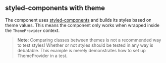 ## styled-components with theme

The component uses [styled-components](https://www.styled-components.com/) and builds its styles based on theme values. This means the component only works when wrapped inside the `ThemeProvider` context.

> **Note**: Comparing classes between themes is not a recommended way to test styles! Whether or not styles should be tested in any way is debatable. This example is merely demonstrates how to set up ThemeProvider in a test.
